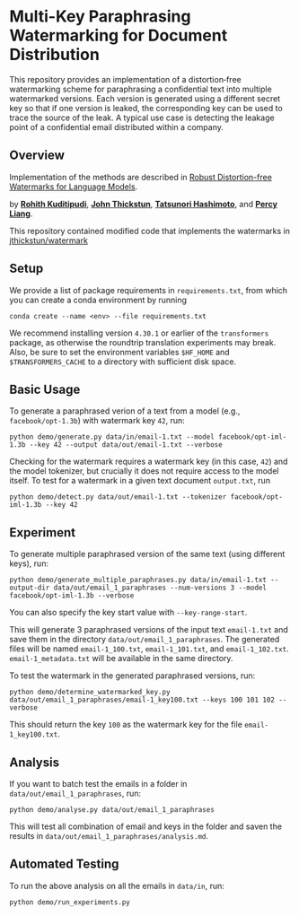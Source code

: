 # Multi-Key Paraphrasing Watermarking for Document Distribution

This repository provides an implementation of a distortion‑free watermarking scheme for paraphrasing a confidential text into multiple watermarked versions. Each version is generated using a different secret key so that if one version is leaked, the corresponding key can be used to trace the source of the leak. A typical use case is detecting the leakage point of a confidential email distributed within a company.

## Overview

Implementation of the methods are described in [Robust Distortion-free Watermarks for Language Models](https://arxiv.org/abs/2307.15593).

by [**Rohith Kuditipudi**](https://web.stanford.edu/~rohithk/), [**John Thickstun**](https://johnthickstun.com/), [**Tatsunori Hashimoto**](https://thashim.github.io/), and [**Percy Liang**](https://cs.stanford.edu/~pliang/).

This repository contained modified code that implements the watermarks in [jthickstun/watermark](https://github.com/jthickstun/watermark)

## Setup

We provide a list of package requirements in `requirements.txt`, from which you can create a conda environment by running

```
conda create --name <env> --file requirements.txt
```

We recommend installing version `4.30.1` or earlier of the `transformers` package, as otherwise the roundtrip translation experiments may break.
Also, be sure to set the environment variables `$HF_HOME` and `$TRANSFORMERS_CACHE` to a directory with sufficient disk space.

## Basic Usage

To generate a paraphrased verion of a text from a model (e.g., `facebook/opt-1.3b`) with watermark key `42`, run:

```
python demo/generate.py data/in/email-1.txt --model facebook/opt-iml-1.3b --key 42 --output data/out/email-1.txt --verbose
```

Checking for the watermark requires a watermark key (in this case, `42`) and the model tokenizer, but crucially it does not require access to the model itself. To test for a watermark in a given text document `output.txt`, run

```
python demo/detect.py data/out/email-1.txt --tokenizer facebook/opt-iml-1.3b --key 42
```

## Experiment

To generate multiple paraphrased version of the same text (using different keys), run:

```
python demo/generate_multiple_paraphrases.py data/in/email-1.txt --output-dir data/out/email_1_paraphrases --num-versions 3 --model facebook/opt-iml-1.3b --verbose
```

You can also specify the key start value with `--key-range-start`.

This will generate 3 paraphrased versions of the input text `email-1.txt` and save them in the directory `data/out/email_1_paraphrases`. The generated files will be named `email-1_100.txt`, `email-1_101.txt`, and `email-1_102.txt`. `email-1_metadata.txt` will be available in the same directory.

To test the watermark in the generated paraphrased versions, run:

```
python demo/determine_watermarked_key.py data/out/email_1_paraphrases/email-1_key100.txt --keys 100 101 102 --verbose
```

This should return the key `100` as the watermark key for the file `email-1_key100.txt`.

## Analysis

If you want to batch test the emails in a folder in `data/out/email_1_paraphrases`, run:

```
python demo/analyse.py data/out/email_1_paraphrases
```

This will test all combination of email and keys in the folder and saven the results in `data/out/email_1_paraphrases/analysis.md`.

## Automated Testing

To run the above analysis on all the emails in `data/in`, run:

```
python demo/run_experiments.py
```
